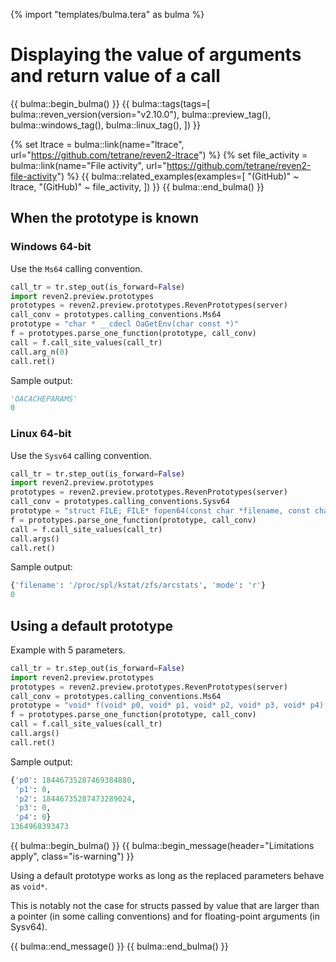 {% import "templates/bulma.tera" as bulma %}

# Displaying the value of arguments and return value of a call

{{ bulma::begin_bulma() }}
{{ bulma::tags(tags=[
  bulma::reven_version(version="v2.10.0"),
  bulma::preview_tag(),
  bulma::windows_tag(),
  bulma::linux_tag(),
]) }}

{% set ltrace = bulma::link(name="ltrace", url="https://github.com/tetrane/reven2-ltrace") %}
{% set file_activity = bulma::link(name="File activity", url="https://github.com/tetrane/reven2-file-activity") %}
{{ bulma::related_examples(examples=[
  "(GitHub)" ~ ltrace,
  "(GitHub)" ~ file_activity,
]) }}
{{ bulma::end_bulma() }}
## When the prototype is known

### Windows 64-bit

Use the `Ms64` calling convention.

```py
call_tr = tr.step_out(is_forward=False)
import reven2.preview.prototypes
prototypes = reven2.preview.prototypes.RevenPrototypes(server)
call_conv = prototypes.calling_conventions.Ms64
prototype = "char * __cdecl OaGetEnv(char const *)"
f = prototypes.parse_one_function(prototype, call_conv)
call = f.call_site_values(call_tr)
call.arg_n(0)
call.ret()
```

Sample output:

```py
'OACACHEPARAMS'
0
```

### Linux 64-bit

Use the `Sysv64` calling convention.

```py
call_tr = tr.step_out(is_forward=False)
import reven2.preview.prototypes
prototypes = reven2.preview.prototypes.RevenPrototypes(server)
call_conv = prototypes.calling_conventions.Sysv64
prototype = "struct FILE; FILE* fopen64(const char *filename, const char *mode);"
f = prototypes.parse_one_function(prototype, call_conv)
call = f.call_site_values(call_tr)
call.args()
call.ret()
```

Sample output:

```py
{'filename': '/proc/spl/kstat/zfs/arcstats', 'mode': 'r'}
0
```

## Using a default prototype

Example with 5 parameters.

```py
call_tr = tr.step_out(is_forward=False)
import reven2.preview.prototypes
prototypes = reven2.preview.prototypes.RevenPrototypes(server)
call_conv = prototypes.calling_conventions.Ms64
prototype = "void* f(void* p0, void* p1, void* p2, void* p3, void* p4);"
f = prototypes.parse_one_function(prototype, call_conv)
call = f.call_site_values(call_tr)
call.args()
call.ret()
```

Sample output:

```py
{'p0': 18446735287469384880,
 'p1': 0,
 'p2': 18446735287473289024,
 'p3': 0,
 'p4': 0}
1364968393473
```


{{ bulma::begin_bulma() }}
{{ bulma::begin_message(header="Limitations apply", class="is-warning") }}
<p>
    Using a default prototype works as long as the replaced parameters behave as <code>void*</code>.
</p>
<p>
    This is notably not the case for structs passed by value that are larger than a pointer (in some calling conventions) and for floating-point arguments (in Sysv64).
</p>
{{ bulma::end_message() }}
{{ bulma::end_bulma() }}
